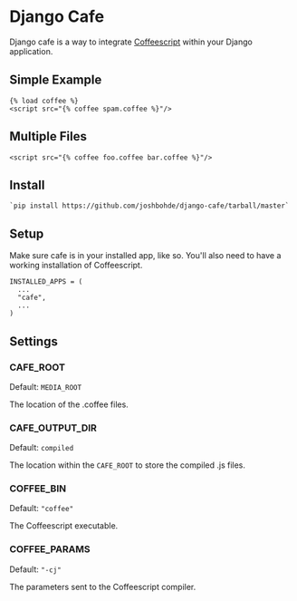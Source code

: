 # Django Cafe

Django cafe is a way to integrate [Coffeescript](http://jashkenas.github.com/coffee-script/) within your Django application.

## Simple Example

    {% load coffee %}
    <script src="{% coffee spam.coffee %}"/>

## Multiple Files

    <script src="{% coffee foo.coffee bar.coffee %}"/>

## Install

    `pip install https://github.com/joshbohde/django-cafe/tarball/master`

## Setup

Make sure cafe is in your installed app, like so. You'll also need to have a working installation of Coffeescript.

    INSTALLED_APPS = (
      ...
      "cafe",
      ...
    )

## Settings

### CAFE_ROOT

Default: `MEDIA_ROOT`

The location of the .coffee files.

### CAFE_OUTPUT_DIR

Default: `compiled`

The location within the `CAFE_ROOT` to store the compiled .js files.

### COFFEE_BIN

Default: `"coffee"`

The Coffeescript executable.

### COFFEE_PARAMS

Default: `"-cj"`

The parameters sent to the Coffeescript compiler.
